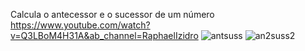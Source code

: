 Calcula o antecessor e o sucessor de um número
https://www.youtube.com/watch?v=Q3LBoM4H31A&ab_channel=RaphaelIzidro
![antsuss](https://i.gyazo.com/fc5ef18d3f8de99bcf8802aa841801b3.png)
![an2suss2](https://i.gyazo.com/6d9515d3a419accfaa7606c31a39b317.png)
